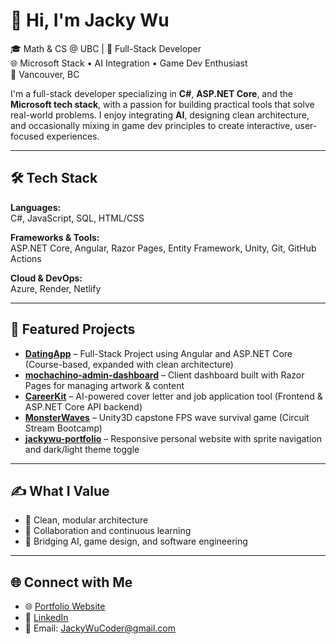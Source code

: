# 👋 Hi, I'm Jacky Wu

🎓 Math & CS @ UBC | 💼 Full-Stack Developer  
🌐 Microsoft Stack • AI Integration • Game Dev Enthusiast  
📍 Vancouver, BC

I'm a full-stack developer specializing in **C#**, **ASP.NET Core**, and the **Microsoft tech stack**, with a passion for building practical tools that solve real-world problems. I enjoy integrating **AI**, designing clean architecture, and occasionally mixing in game dev principles to create interactive, user-focused experiences.

---

## 🛠️ Tech Stack

**Languages:**  
C#, JavaScript, SQL, HTML/CSS

**Frameworks & Tools:**  
ASP.NET Core, Angular, Razor Pages, Entity Framework, Unity, Git, GitHub Actions

**Cloud & DevOps:**  
Azure, Render, Netlify

---

## 🚀 Featured Projects

- [**DatingApp**](https://github.com/jackywu0724/DatingApp) – Full-Stack Project using Angular and ASP.NET Core (Course-based, expanded with clean architecture)
- [**mochachino-admin-dashboard**](https://github.com/jackywu0724/mochachino-admin-dashboard) – Client dashboard built with Razor Pages for managing artwork & content
- [**CareerKit**](https://github.com/jackywu0724/careerkit-frontend) – AI-powered cover letter and job application tool (Frontend & ASP.NET Core API backend)
- [**MonsterWaves**](https://github.com/jackywu0724/MonsterWaves) – Unity3D capstone FPS wave survival game (Circuit Stream Bootcamp)
- [**jackywu-portfolio**](https://github.com/jackywu0724/jackywu-portfolio) – Responsive personal website with sprite navigation and dark/light theme toggle

---

## ✍️ What I Value

- 🚀 Clean, modular architecture  
- 🤝 Collaboration and continuous learning  
- 🧠 Bridging AI, game design, and software engineering  

---

## 🌐 Connect with Me

- 🌐 [Portfolio Website](https://jackywucoder.netlify.app/)  
- 💼 [LinkedIn](https://www.linkedin.com/in/jackywucoder/)  
- 📧 Email: JackyWuCoder@gmail.com
